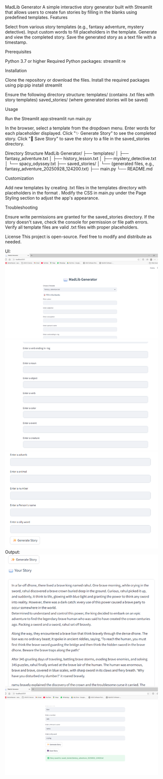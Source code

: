 MadLib Generator
A simple interactive story generator built with Streamlit that allows users to create fun stories by filling in the blanks using predefined templates.
Features

Select from various story templates (e.g., fantasy adventure, mystery detective).
Input custom words to fill placeholders in the template.
Generate and view the completed story.
Save the generated story as a text file with a timestamp.

Prerequisites

Python 3.7 or higher
Required Python packages:
streamlit
re



Installation

Clone the repository or download the files.
Install the required packages using pip:pip install streamlit


Ensure the following directory structure:
templates/ (contains .txt files with story templates)
saved_stories/ (where generated stories will be saved)



Usage

Run the Streamlit app:streamlit run main.py


In the browser, select a template from the dropdown menu.
Enter words for each placeholder displayed.
Click "✨ Generate Story" to see the completed story.
Click "💾 Save Story" to save the story to a file in the saved_stories directory.

Directory Structure
MadLib Generator/
├── templates/
│   ├── fantasy_adventure.txt
│   ├── history_lesson.txt
│   ├── mystery_detective.txt
│   └── spacy_odyssey.txt
├── saved_stories/
│   └── (generated files, e.g., fantasy_adventure_20250928_124200.txt)
├── main.py
└── README.md

Customization

Add new templates by creating .txt files in the templates directory with placeholders in the format <placeholder>.
Modify the CSS in main.py under the Page Styling section to adjust the app's appearance.

Troubleshooting

Ensure write permissions are granted for the saved_stories directory.
If the story doesn't save, check the console for permission or file path errors.
Verify all template files are valid .txt files with proper placeholders.

License
This project is open-source. Feel free to modify and distribute as needed.

UI:
![alt text](image.png)
![alt text](image-1.png)
![alt text](image-2.png)
Output:
![alt text](image-3.png)
![alt text](image-4.png)

